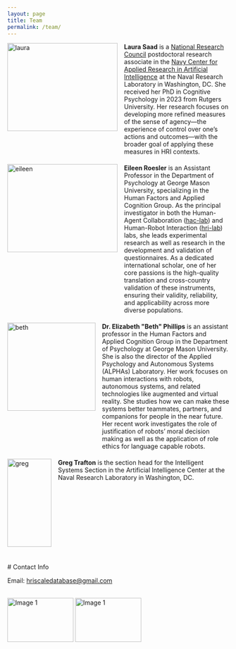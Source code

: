 ```yaml
---
layout: page
title: Team
permalink: /team/
---
```


<div style="display: flex; align-items: flex-start; margin-bottom: 20px;">
  <img src="{{site.image-path}}/laura.jpg" width="250" height="200" alt="laura" style="margin-right: 15px;">
  <div>
    <strong>Laura Saad</strong> is a <a href="https://www.nationalacademies.org/our-work/rap/nrc-research-associateship-programs" target="_blank">National Research Council</a> postdoctoral research associate in the <a href="https://www.nrl.navy.mil/itd/aic/" target="_blank">Navy Center for Applied Research in Artificial Intelligence</a> at the Naval Research Laboratory in Washington, DC. She received her PhD in Cognitive Psychology in 2023 from Rutgers University. Her research focuses on developing more refined measures of the sense of agency—the experience of control over one’s actions and outcomes—with the broader goal of applying these measures in HRI contexts.
  </div>
</div>

<div style="display: flex; align-items: flex-start; margin-bottom: 20px;">
  <img src="{{site.image-path}}/eileen.jpg" width="250" height="200" alt="eileen" style="margin-right: 15px;">
  <div>
    <strong>Eileen Roesler</strong> is an Assistant Professor in the Department of Psychology at George Mason University, specializing in the Human Factors and Applied Cognition Group. As the principal investigator in both the Human-Agent Collaboration (<a href="https://hac.lab.gmu.edu/" target="_blank">hac-lab</a>) and Human-Robot Interaction (<a href="https://hri.lab.gmu.edu/" target="_blank">hri-lab</a>) labs, she leads experimental research as well as research in the development and validation of questionnaires. As a dedicated international scholar, one of her core passions is the high-quality translation and cross-country validation of these instruments, ensuring their validity, reliability, and applicability across more diverse populations.
  </div>
</div>

<div style="display: flex; align-items: flex-start; margin-bottom: 20px;">
  <img src="{{site.image-path}}/beth.jpg" width="200" height="200" alt="beth" style="margin-right: 15px;">
  <div>
    <strong>Dr. Elizabeth "Beth" Phillips</strong> is an assistant professor in the Human Factors and Applied Cognition Group in the Department of Psychology at George Mason University. She is also the director of the Applied Psychology and Autonomous Systems (ALPHAs) Laboratory. Her work focuses on human interactions with robots, autonomous systems, and related technologies like augmented and virtual reality. She studies how we can make these systems better teammates, partners, and companions for people in the near future. Her recent work investigates the role of justification of robots’ moral decision making as well as the application of role ethics for language capable robots.
  </div>
</div>

<div style="display: flex; align-items: flex-start; margin-bottom: 20px;">
  <img src="{{site.image-path}}/trafton.mug.png" width="100" height="200" alt="greg" style="margin-right: 15px;">
  <div>
    <strong>Greg Trafton</strong> is the section head for the Intelligent Systems Section in the Artificial Intelligence Center at the Naval Research Laboratory in Washington, DC.
  </div>
</div>

<br>
# Contact Info

Email: hriscaledatabase@gmail.com

<br><img src = "{{site.image-path}}/nrl.jpg" width="150" height="100" alt="Image 1"> <img src = "{{site.image-path}}/gmu.jpg" width="150" height="100" alt="Image 1">


